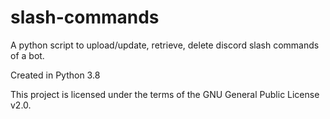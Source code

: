 # slash-commands
A python script to upload/update, retrieve, delete discord slash commands of a bot.

Created in Python 3.8

This project is licensed under the terms of the GNU General Public License v2.0.
